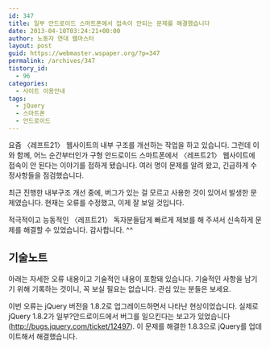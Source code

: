 ```yaml
---
id: 347
title: 일부 안드로이드 스마트폰에서 접속이 안되는 문제를 해결했습니다
date: 2013-04-10T03:24:21+00:00
author: 노동자 연대 웹마스터
layout: post
guid: https://webmaster.wspaper.org/?p=347
permalink: /archives/347
tistory_id:
  - 96
categories:
  - 사이트 이용안내
tags:
  - jQuery
  - 스마트폰
  - 안드로이드
---
```

요즘 〈레프트21〉 웹사이트의 내부 구조를 개선하는 작업을 하고 있습니다. 그런데 이와 함께, 어느 순간부터인가 구형 안드로이드 스마트폰에서 〈레프트21〉 웹사이트에 접속이 안 된다는 이야기를 접하게 됐습니다. 여러 명이 문제를 알려 왔고, 긴급하게 수정사항들을 점검했습니다.

최근 진행한 내부구조 개선 중에, 버그가 있는 걸 모르고 사용한 것이 있어서 발생한 문제였습니다. 현재는 오류를 수정했고, 이제 잘 보일 것입니다.

적극적이고 능동적인 〈레프트21〉 독자분들답게 빠르게 제보를 해 주셔서 신속하게 문제를 해결할 수 있었습니다. 감사합니다. ^^

## 기술노트

아래는 자세한 오류 내용이고 기술적인 내용이 포함돼 있습니다. 기술적인 사항을 남기기 위해 기록하는 것이니, 꼭 보실 필요는 없습니다. 관심 있는 분들은 보세요.

이번 오류는 jQuery 버전을 1.8.2로 업그레이드하면서 나타난 현상이었습니다. 실제로 jQuery 1.8.2가 일부?안드로이드에서 버그를 일으킨다는 보고가 있었습니다(<a class="tx-link" href="http://bugs.jquery.com/ticket/12497" target="_blank">http://bugs.jquery.com/ticket/12497</a>). 이 문제를 해결한 1.8.3으로 jQuery를 업데이트해서 해결했습니다.